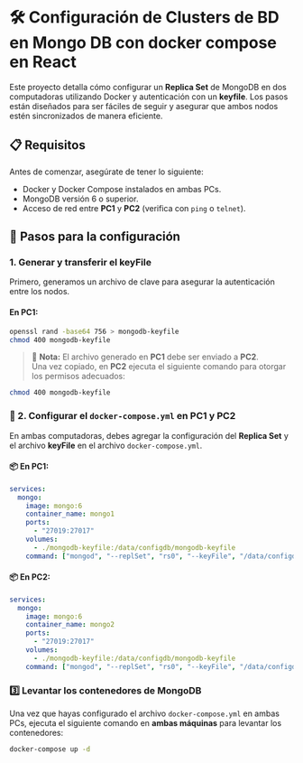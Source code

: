 # 🛠️ Configuración de Clusters de BD en Mongo DB con docker compose en React

Este proyecto detalla cómo configurar un **Replica Set** de MongoDB en dos computadoras utilizando Docker y autenticación con un **keyfile**. Los pasos están diseñados para ser fáciles de seguir y asegurar que ambos nodos estén sincronizados de manera eficiente.

## 📋 Requisitos

Antes de comenzar, asegúrate de tener lo siguiente:

- Docker y Docker Compose instalados en ambas PCs.
- MongoDB versión 6 o superior.
- Acceso de red entre **PC1** y **PC2** (verifica con `ping` o `telnet`).
  
## 🚀 Pasos para la configuración

### 1. Generar y transferir el **keyFile**

Primero, generamos un archivo de clave para asegurar la autenticación entre los nodos.

#### En **PC1**:

```bash
openssl rand -base64 756 > mongodb-keyfile
chmod 400 mongodb-keyfile

```
> 📝 **Nota:** El archivo generado en **PC1** debe ser enviado a **PC2**.  
> Una vez copiado, en **PC2** ejecuta el siguiente comando para otorgar los permisos adecuados:

```bash
chmod 400 mongodb-keyfile
```
### 🧩 2. Configurar el `docker-compose.yml` en PC1 y PC2

En ambas computadoras, debes agregar la configuración del **Replica Set** y el archivo **keyFile** en el archivo `docker-compose.yml`.

#### 📦 En **PC1**:

```yaml
services:
  mongo:
    image: mongo:6
    container_name: mongo1
    ports:
      - "27019:27017"
    volumes:
      - ./mongodb-keyfile:/data/configdb/mongodb-keyfile
    command: ["mongod", "--replSet", "rs0", "--keyFile", "/data/configdb/mongodb-keyfile"]
```
#### 📦 En **PC2**:

```yaml
services:
  mongo:
    image: mongo:6
    container_name: mongo2
    ports:
      - "27019:27017"
    volumes:
      - ./mongodb-keyfile:/data/configdb/mongodb-keyfile
    command: ["mongod", "--replSet", "rs0", "--keyFile", "/data/configdb/mongodb-keyfile"]
```
### 3️⃣ Levantar los contenedores de MongoDB

Una vez que hayas configurado el archivo `docker-compose.yml` en ambas PCs, ejecuta el siguiente comando en **ambas máquinas** para levantar los contenedores:

```bash
docker-compose up -d
```
